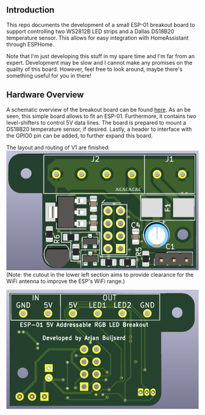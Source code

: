 ## Introduction
This repo documents the development of a small ESP-01 breakout board to support controlling two WS2812B LED strips and a Dallas DS18B20 temperature sensor. This allows for easy integration with HomeAssistant through ESPHome. 

Note that I'm just developing this stuff in my spare time and I'm far from an expert. Development may be slow and I cannot make any promises on the quality of this board. However, feel free to look around, maybe there's something useful for you in there!

## Hardware Overview
A schematic overview of the breakout board can be found [here](Hardware/esp01-ws2812b-breakout.pdf). As an be seen, this simple board allows to fit an ESP-01. Furthermore, it contains two level-shifters to control 5V data lines. The board is prepared to mount a DS18B20 temperature sensor, if desired. Lastly, a header to interface with the GPIO0 pin can be added, to further expand this board.

The layout and routing of V1 are finished:
![pcb_front](Documentation/Images/pcb_front.png)
(Note: the cutout in the lower left section aims to provide clearance for the WiFi antenna to improve the ESP's WiFi range.)


![pcb_rear](Documentation/Images/pcb_rear.png)
